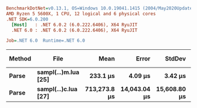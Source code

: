 ``` ini

BenchmarkDotNet=v0.13.1, OS=Windows 10.0.19041.1415 (2004/May2020Update/20H1)
AMD Ryzen 5 5600X, 1 CPU, 12 logical and 6 physical cores
.NET SDK=6.0.200
  [Host]   : .NET 6.0.2 (6.0.222.6406), X64 RyuJIT
  .NET 6.0 : .NET 6.0.2 (6.0.222.6406), X64 RyuJIT

Job=.NET 6.0  Runtime=.NET 6.0  

```
| Method |                 File |         Mean |        Error |       StdDev | Mean Throughput | Median Throughput |       Median |      Gen 0 |     Gen 1 |  Gen 2 |  Allocated |
|------- |--------------------- |-------------:|-------------:|-------------:|----------------:|------------------:|-------------:|-----------:|----------:|-------:|-----------:|
|  **Parse** | **sampl(...)m.lua [25]** |     **233.1 μs** |      **4.09 μs** |      **3.42 μs** |      **11.89MiB/s** |        **11.96MiB/s** |     **231.6 μs** |     **6.8359** |    **2.4414** | **0.4883** |     **108 KB** |
|  **Parse** | **sampl(...)c.lua [27]** | **713,273.8 μs** | **14,043.04 μs** | **15,608.80 μs** |       **8.42MiB/s** |         **8.39MiB/s** | **715,620.1 μs** | **13000.0000** | **5000.0000** |      **-** | **236,732 KB** |
